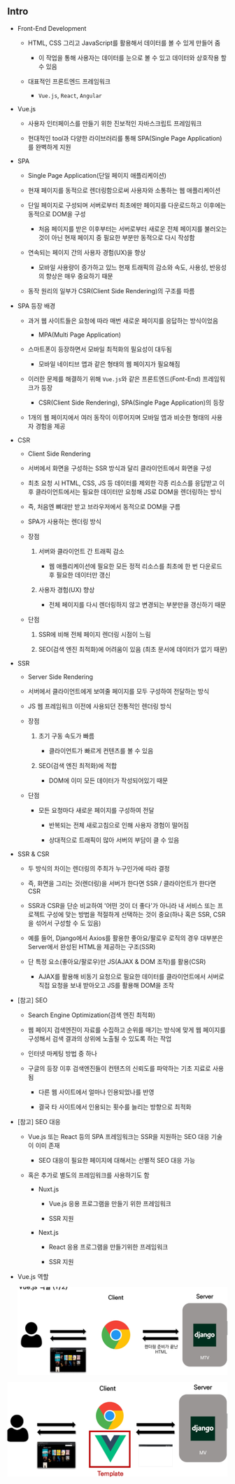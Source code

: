 ## Intro

* Front-End Development
  
  * HTML, CSS 그리고 JavaScript를 활용해서 데이터를 볼 수 있게 만들어 줌
    
    * 이 작업을 통해 사용자는 데이터를 눈으로 볼 수 있고 데이터와 상호작용 할 수 있음
  
  * 대표적인 프론트엔드 프레임워크
    
    * `Vue.js`, `React`, `Angular`

* Vue.js
  
  * 사용자 인터페이스를 만들기 위한 진보적인 자바스크립트 프레임워크
  
  * 현대적인 tool과 다양한 라이브러리를 통해 SPA(Single Page Application)를 완벽하게 지원

* SPA
  
  * Single Page Application(단일 페이지 애플리케이션)
  
  * 현재 페이지를 동적으로 렌더링함으로써 사용자와 소통하는 웹 애플리케이션
  
  * 단일 페이지로 구성되며 서버로부터 최초에만 페이지를 다운로드하고 이후에는 동적으로 DOM을 구성
    
    * 처음 페이지를 받은 이후부터는 서버로부터 새로운 전체 페이지를 불러오는 것이 아닌 현재 페이지 중 필요한 부분만 동적으로 다시 작성함
  
  * 연속되는 페이지 간의 사용자 경험(UX)을 향상
    
    * 모바일 사용량이 증가하고 있느 현재 트래픽의 감소와 속도, 사용성, 반응성의 향상은 매우 중요하기 때문
  
  * 동작 원리의 일부가 CSR(Client Side Rendering)의 구조를 따름

* SPA 등장 배경
  
  * 과거 웹 사이트들은 요청에 따라 매번 새로운 페이지를 응답하는 방식이었음
    
    * MPA(Multi Page Application)
  
  * 스마트폰이 등장하면서 모바일 최적화의 필요성이 대두됨
    
    * 모바일 네이티브 앱과 같은 형태의 웹 페이지가 필요해짐
  
  * 이러한 문제를 해결하기 위해 `Vue.js`와 같은 프론트엔드(Font-End) 프레임워크가 등장
    
    * CSR(Client Side Rendering), SPA(Single Page Application)의 등장
  
  * 1개의 웹 페이지에서 여러 동작이 이루어지며 모바일 앱과 비슷한 형태의 사용자 경험을 제공

* CSR
  
  * Client Side Rendering
  
  * 서버에서 화면을 구성하는 SSR 방식과 달리 클라이언트에서 화면을 구성
  
  * 최초 요청 시 HTML, CSS, JS 등 데이터를 제외한 각종 리소스를 응답받고 이후 클라이언트에서는 필요한 데이터만 요청해 JS로 DOM을 렌더링하는 방식
  
  * 즉, 처음엔 뼈대만 받고 브라우저에서 동적으로 DOM을 구름
  
  * SPA가 사용하는 렌더링 방식
  
  * 장점
    
    1. 서버와 클라이언트 간 트래픽 감소
       
       - 웹 애플리케이션에 필요한 모든 정적 리소스를 최초에 한 번 다운로드 후 필요한 데이터만 갱신
    
    2. 사용자 경험(UX) 향상
       
       - 전체 페이지를 다시 렌더링하지 않고 변경되는 부분만을 갱신하기 때문
  
  * 단점
    
    1. SSR에 비해 전체 페이지 렌더링 시점이 느림
    
    2. SEO(검색 엔진 최적화)에 어려움이 있음 (최초 문서에 데이터가 없기 때문)

* SSR
  
  * Server Side Rendering
  
  * 서버에서 클라이언트에게 보여줄 페이지를 모두 구성하여 전달하는 방식
  
  * JS 웹 프레임워크 이전에 사용되던 전통적인 렌더링 방식
  
  * 장점
    
    1. 초기 구동 속도가 빠름
       
       - 클라이언트가 빠르게 컨텐츠를 볼 수 있음
    
    2. SEO(검색 엔진 최적화)에 적합
       
       - DOM에 이미 모든 데이터가 작성되어있기 때문
  
  * 단점
    
    * 모든 요청마다 새로운 페이지를 구성하여 전달
      
      * 반복되는 전체 새로고침으로 인해 사용자 경험이 떨어짐
      
      * 상대적으로 트래픽이 많아 서버의 부담이 클 수 있음

* SSR & CSR
  
  * 두 방식의 차이는 렌더링의 주최가 누구인가에 따라 결정
  
  * 즉, 화면을 그리는 것(렌더링)을 서버가 한다면 SSR / 클라이언트가 한다면 CSR
  
  * SSR과 CSR을 단순 비교하여 '어떤 것이 더 좋다'가 아니라 내 서비스 또는 프로젝트 구성에 맞는 방법을 적절하게 선택하는 것이 중요(하나 혹은 SSR, CSR을 섞어서 구성할 수 도 있음)
  
  * 예를 들어, Django에서 Axios를 활용한 좋아요/팔로우 로직의 경우 대부분은 Server에서 완성된 HTML을 제공하는 구조(SSR)
  
  * 단 특정 요소(좋아요/팔로우)만 JS(AJAX & DOM 조작)를 활용(CSR)
    
    * AJAX를 활용해 비동기 요청으로 필요한 데이터를 클라이언트에서 서버로 직접 요청을 보내 받아오고 JS를 활용해 DOM을 조작

* [참고] SEO
  
  * Search Engine Optimization(검색 엔진 최적화)
  
  * 웹 페이지 검색엔진이 자료를 수집하고 순위를 매기는 방식에 맞게 웹 페이지를 구성해서 검색 결과의 상위에 노출될 수 있도록 하는 작업
  
  * 인터넷 마케팅 방법 중 하나
  
  * 구글의 등장 이후 검색엔진들이 컨텐츠의 신뢰도를 파악하는 기초 지료로 사용됨
    
    * 다른 웹 사이트에서 얼마나 인용되었나를 반영
    
    * 결국 타 사이트에서 인용되는 횟수를 늘리는 방향으로 최적화

* [참고] SEO 대응
  
  * Vue.js 또는 React 등의 SPA 프레임워크는 SSR을 지원하는 SEO 대응 기술이 이미 존재
    
    * SEO 대응이 필요한 페이지에 대해서는 선별적  SEO 대응 가능
  
  * 혹은 추가로 별도의 프레임워크를 사용하기도 함
    
    * Nuxt.js
      
      * Vue.js 응용 프로그램을 만들기 위한 프레임워크
      
      * SSR 지원
    
    * Next.js
      
      * React 응용 프로그램을 만들기위한 프레임워크
      
      * SSR 지원

* Vue.js 역할
  
  ![](assets/2022-07-08-12-34-36-image.png)

![](assets/2022-07-08-12-34-46-image.png)
